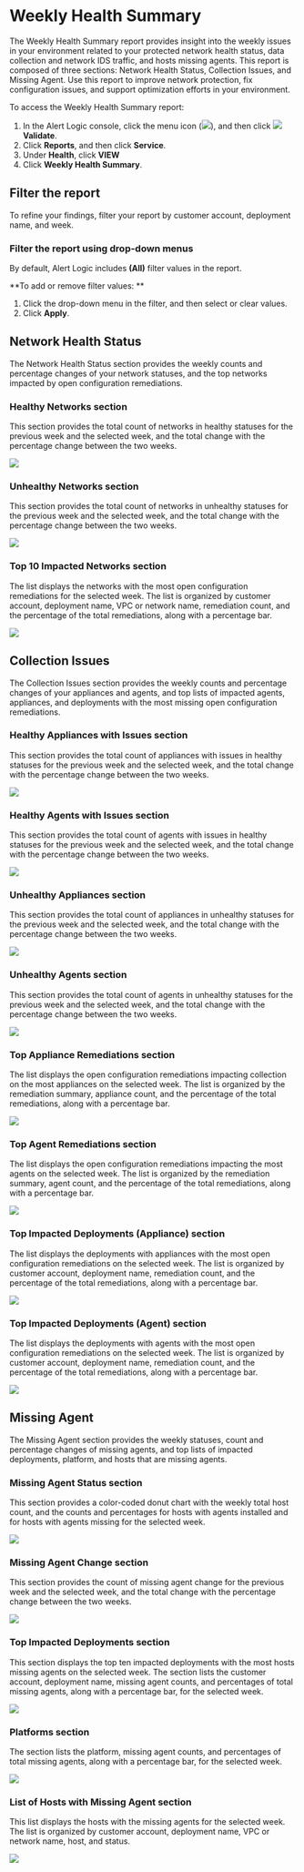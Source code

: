 # Weekly Health Summary

The Weekly Health Summary report provides insight into the weekly issues in your environment related to your protected network health status, data collection and network IDS traffic, and hosts missing agents. This report is composed of three sections: Network Health Status, Collection Issues, and Missing Agent. Use this report to improve network protection, fix configuration issues, and support optimization efforts in your environment.

To access the Weekly Health Summary report:

1. In the Alert Logic console, click the menu icon (![](../../../../Resources/Images/dashboard/menu-icon.png)), and then click ![](../../../../Resources/Images/dashboard/validate-icon.png)**Validate**.
2. Click **Reports**, and then click **Service**.
3. Under **Health**, click **VIEW**
4. Click **Weekly Health Summary**.

## Filter the report

To refine your findings, filter your report by  customer account, deployment name, and week.

### Filter the report using drop-down menus

By default, Alert Logic includes **(All)** filter values in the report.

**To add or remove filter values: **

1. Click the drop-down menu in the filter, and then select or clear values.
2. Click **Apply**.

## Network Health Status

The Network Health Status section provides the weekly counts and percentage changes of your network statuses, and the top networks impacted by open configuration remediations.

### Healthy Networks section

This section provides the total count of networks in healthy statuses for the previous week and the selected week, and the total change with the percentage change between the two weeks.

![](../../../../Resources/Images/Reports/health-summary/weekly-healthy-networks.png)

### Unhealthy Networks section

This section provides the total count of networks in unhealthy statuses for the previous week and the selected week, and the total change with the percentage change between the two weeks.

![](../../../../Resources/Images/Reports/health-summary/weekly-uhealthy-networks.png)

### Top 10 Impacted Networks section

The list displays the networks with the most open configuration remediations for the selected week. The list is organized by customer account, deployment name, VPC or network name, remediation count, and the percentage of the total remediations, along with a  percentage bar.

![](../../../../Resources/Images/Reports/network-health-status-digest/top-10-impacted-networks.png)

## Collection Issues 

The Collection Issues section provides the weekly counts and percentage changes of your appliances and agents, and top lists of impacted agents, appliances, and deployments with the most missing open configuration remediations.

### Healthy Appliances with Issues section

This section provides the total count of appliances with issues in healthy statuses for the previous week and the selected week, and the total change with the percentage change between the two weeks.

![](../../../../Resources/Images/Reports/collection-issues-digest/healthy-appliance-with-issues.png)

### Healthy Agents with Issues section

This section provides the total count of agents with issues in healthy statuses for the previous week and the selected week, and the total change with the percentage change between the two weeks.

![](../../../../Resources/Images/Reports/collection-issues-digest/heathly-agents-with-issues.png)

### Unhealthy Appliances section

This section provides the total count of appliances in unhealthy statuses for the previous week and the selected week, and the total change with the percentage change between the two weeks.

![](../../../../Resources/Images/Reports/collection-issues-digest/unhealthy-appliances.png)

### Unhealthy Agents section

This section provides the total count of agents in unhealthy statuses for the previous week and the selected week, and the total change with the percentage change between the two weeks.

![](../../../../Resources/Images/Reports/collection-issues-digest/unhealthy-agents.png)

### Top Appliance Remediations section

The list displays the open configuration remediations impacting collection on the most appliances on the selected week. The list is organized by the remediation summary, appliance count, and the percentage of the total remediations, along with a  percentage bar.

![](../../../../Resources/Images/Reports/collection-issues-digest/top-appliance-remediations.png)

### Top Agent Remediations section

The list displays the open configuration remediations impacting the most agents on the selected week. The list is organized by the remediation summary, agent count, and the percentage of the total remediations, along with a  percentage bar.

![](../../../../Resources/Images/Reports/collection-issues-digest/top-agent-remediations.png)

### Top Impacted Deployments (Appliance) section

The list displays the deployments with appliances with the most open configuration remediations on the selected week. The list is organized by customer account, deployment name, remediation count, and the percentage of the total remediations, along with a  percentage bar.

![](../../../../Resources/Images/Reports/collection-issues-digest/top-impacted-deployments-appliances.png)

### Top Impacted Deployments (Agent) section

The list displays the deployments with agents with the most open configuration remediations on the selected week. The list is organized by customer account, deployment name, remediation count, and the percentage of the total remediations, along with a  percentage bar.

![](../../../../Resources/Images/Reports/collection-issues-digest/top-impacted-deployments-agents.png)

## Missing Agent

The Missing Agent section provides the weekly statuses, count and percentage changes of missing agents, and top lists of impacted deployments, platform, and hosts that are missing agents.

### Missing Agent Status section

This section provides  a color-coded donut chart with the weekly total host count, and the counts and percentages for hosts with agents installed and for hosts with agents missing for the selected week.

![](../../../../Resources/Images/Reports/missing-agent-digest/missing-agent-status.png)

### Missing Agent Change section

This section provides the count of missing agent change for the previous week and the selected week, and the total change with the percentage change between the two weeks.

![](../../../../Resources/Images/Reports/health-summary/weekly-missing-agent-change.png)

### Top Impacted Deployments section

This section displays the top ten impacted deployments with the most hosts missing agents on the selected week. The section lists the customer account, deployment name, missing agent counts, and percentages of total missing agents, along with a percentage bar, for the selected week.

![](../../../../Resources/Images/Reports/missing-agent-digest/top-impacted-deployments.png)

### Platforms section

The section lists the platform, missing agent counts, and percentages of total missing agents, along with a percentage bar, for the selected week.

![](../../../../Resources/Images/Reports/missing-agent-digest/platform.png)

### List of Hosts with Missing Agent section

This list displays the hosts with the missing agents for the selected week. The list is organized by customer account, deployment name, VPC or network name, host, and status.

![](../../../../Resources/Images/Reports/missing-agent-digest/missing-agent-list.png)
